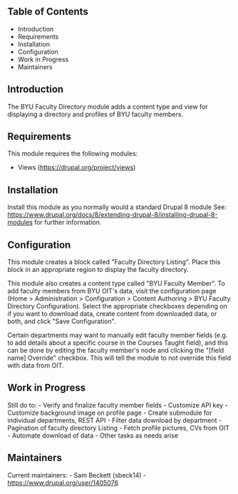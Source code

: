 Table of Contents
-----------------

* Introduction
* Requirements
* Installation
* Configuration
* Work in Progress
* Maintainers


Introduction
------------

The BYU Faculty Directory module adds a content type and view for displaying a directory and profiles of BYU faculty members.


Requirements
------------

This module requires the following modules:

* Views (https://drupal.org/project/views)


Installation
------------

Install this module as you normally would a standard Drupal 8 module See:
https://www.drupal.org/docs/8/extending-drupal-8/installing-drupal-8-modules for further information.


Configuration
-------------

This module creates a block called "Faculty Directory Listing". Place this block in an appropriate region to display the faculty directory.

This module also creates a content type called "BYU Faculty Member". To add faculty members from BYU OIT's data, visit the configuration page (Home > Administration > Configuration > Content Authoring > BYU Faculty Directory Configuration). Select the appropriate checkboxes depending on if you want to download data, create content from downloaded data, or both, and click "Save Configuration".

Certain departments may want to manually edit faculty member fields (e.g. to add details about a specific course in the Courses Taught field), and this can be done by editing the faculty member's node and clicking the "[field name] Override" checkbox. This will tell the module to not override this field with data from OIT.


Work in Progress
----------------

Still do to:
	- Verify and finalize faculty member fields
	- Customize API key
	- Customize background image on profile page
	- Create submodule for individual departments, REST API
	- Filter data download by department
	- Pagination of faculty directory Listing
	- Fetch profile pictures, CVs from OIT
	- Automate download of data
	- Other tasks as needs arise
	

Maintainers
-----------

Current maintainers:
	- Sam Beckett (sbeck14) - https://www.drupal.org/user/1405076

